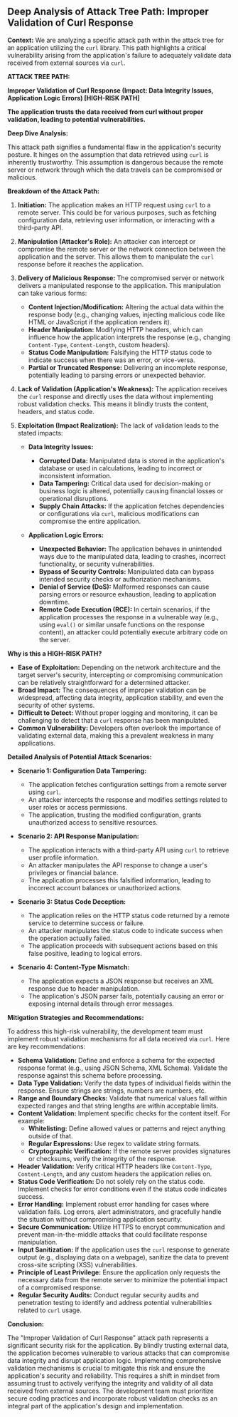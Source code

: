 ## Deep Analysis of Attack Tree Path: Improper Validation of Curl Response

**Context:**  We are analyzing a specific attack path within the attack tree for an application utilizing the `curl` library. This path highlights a critical vulnerability arising from the application's failure to adequately validate data received from external sources via `curl`.

**ATTACK TREE PATH:**

**Improper Validation of Curl Response (Impact: Data Integrity Issues, Application Logic Errors) [HIGH-RISK PATH]**

**The application trusts the data received from curl without proper validation, leading to potential vulnerabilities.**

**Deep Dive Analysis:**

This attack path signifies a fundamental flaw in the application's security posture. It hinges on the assumption that data retrieved using `curl` is inherently trustworthy. This assumption is dangerous because the remote server or network through which the data travels can be compromised or malicious.

**Breakdown of the Attack Path:**

1. **Initiation:** The application makes an HTTP request using `curl` to a remote server. This could be for various purposes, such as fetching configuration data, retrieving user information, or interacting with a third-party API.

2. **Manipulation (Attacker's Role):** An attacker can intercept or compromise the remote server or the network connection between the application and the server. This allows them to manipulate the `curl` response before it reaches the application.

3. **Delivery of Malicious Response:** The compromised server or network delivers a manipulated response to the application. This manipulation can take various forms:
    * **Content Injection/Modification:**  Altering the actual data within the response body (e.g., changing values, injecting malicious code like HTML or JavaScript if the application renders it).
    * **Header Manipulation:**  Modifying HTTP headers, which can influence how the application interprets the response (e.g., changing `Content-Type`, `Content-Length`, custom headers).
    * **Status Code Manipulation:**  Falsifying the HTTP status code to indicate success when there was an error, or vice-versa.
    * **Partial or Truncated Response:**  Delivering an incomplete response, potentially leading to parsing errors or unexpected behavior.

4. **Lack of Validation (Application's Weakness):** The application receives the `curl` response and directly uses the data without implementing robust validation checks. This means it blindly trusts the content, headers, and status code.

5. **Exploitation (Impact Realization):** The lack of validation leads to the stated impacts:

    * **Data Integrity Issues:**
        * **Corrupted Data:**  Manipulated data is stored in the application's database or used in calculations, leading to incorrect or inconsistent information.
        * **Data Tampering:**  Critical data used for decision-making or business logic is altered, potentially causing financial losses or operational disruptions.
        * **Supply Chain Attacks:** If the application fetches dependencies or configurations via `curl`, malicious modifications can compromise the entire application.

    * **Application Logic Errors:**
        * **Unexpected Behavior:**  The application behaves in unintended ways due to the manipulated data, leading to crashes, incorrect functionality, or security vulnerabilities.
        * **Bypass of Security Controls:**  Manipulated data can bypass intended security checks or authorization mechanisms.
        * **Denial of Service (DoS):**  Malformed responses can cause parsing errors or resource exhaustion, leading to application downtime.
        * **Remote Code Execution (RCE):**  In certain scenarios, if the application processes the response in a vulnerable way (e.g., using `eval()` or similar unsafe functions on the response content), an attacker could potentially execute arbitrary code on the server.

**Why is this a HIGH-RISK PATH?**

* **Ease of Exploitation:**  Depending on the network architecture and the target server's security, intercepting or compromising communication can be relatively straightforward for a determined attacker.
* **Broad Impact:**  The consequences of improper validation can be widespread, affecting data integrity, application stability, and even the security of other systems.
* **Difficult to Detect:**  Without proper logging and monitoring, it can be challenging to detect that a `curl` response has been manipulated.
* **Common Vulnerability:**  Developers often overlook the importance of validating external data, making this a prevalent weakness in many applications.

**Detailed Analysis of Potential Attack Scenarios:**

* **Scenario 1: Configuration Data Tampering:**
    * The application fetches configuration settings from a remote server using `curl`.
    * An attacker intercepts the response and modifies settings related to user roles or access permissions.
    * The application, trusting the modified configuration, grants unauthorized access to sensitive resources.

* **Scenario 2: API Response Manipulation:**
    * The application interacts with a third-party API using `curl` to retrieve user profile information.
    * An attacker manipulates the API response to change a user's privileges or financial balance.
    * The application processes this falsified information, leading to incorrect account balances or unauthorized actions.

* **Scenario 3: Status Code Deception:**
    * The application relies on the HTTP status code returned by a remote service to determine success or failure.
    * An attacker manipulates the status code to indicate success when the operation actually failed.
    * The application proceeds with subsequent actions based on this false positive, leading to logical errors.

* **Scenario 4: Content-Type Mismatch:**
    * The application expects a JSON response but receives an XML response due to header manipulation.
    * The application's JSON parser fails, potentially causing an error or exposing internal details through error messages.

**Mitigation Strategies and Recommendations:**

To address this high-risk vulnerability, the development team must implement robust validation mechanisms for all data received via `curl`. Here are key recommendations:

* **Schema Validation:** Define and enforce a schema for the expected response format (e.g., using JSON Schema, XML Schema). Validate the response against this schema before processing.
* **Data Type Validation:**  Verify the data types of individual fields within the response. Ensure strings are strings, numbers are numbers, etc.
* **Range and Boundary Checks:**  Validate that numerical values fall within expected ranges and that string lengths are within acceptable limits.
* **Content Validation:**  Implement specific checks for the content itself. For example:
    * **Whitelisting:** Define allowed values or patterns and reject anything outside of that.
    * **Regular Expressions:** Use regex to validate string formats.
    * **Cryptographic Verification:** If the remote server provides signatures or checksums, verify the integrity of the response.
* **Header Validation:**  Verify critical HTTP headers like `Content-Type`, `Content-Length`, and any custom headers the application relies on.
* **Status Code Verification:**  Do not solely rely on the status code. Implement checks for error conditions even if the status code indicates success.
* **Error Handling:** Implement robust error handling for cases where validation fails. Log errors, alert administrators, and gracefully handle the situation without compromising application security.
* **Secure Communication:**  Utilize HTTPS to encrypt communication and prevent man-in-the-middle attacks that could facilitate response manipulation.
* **Input Sanitization:**  If the application uses the `curl` response to generate output (e.g., displaying data on a webpage), sanitize the data to prevent cross-site scripting (XSS) vulnerabilities.
* **Principle of Least Privilege:**  Ensure the application only requests the necessary data from the remote server to minimize the potential impact of a compromised response.
* **Regular Security Audits:**  Conduct regular security audits and penetration testing to identify and address potential vulnerabilities related to `curl` usage.

**Conclusion:**

The "Improper Validation of Curl Response" attack path represents a significant security risk for the application. By blindly trusting external data, the application becomes vulnerable to various attacks that can compromise data integrity and disrupt application logic. Implementing comprehensive validation mechanisms is crucial to mitigate this risk and ensure the application's security and reliability. This requires a shift in mindset from assuming trust to actively verifying the integrity and validity of all data received from external sources. The development team must prioritize secure coding practices and incorporate robust validation checks as an integral part of the application's design and implementation.
